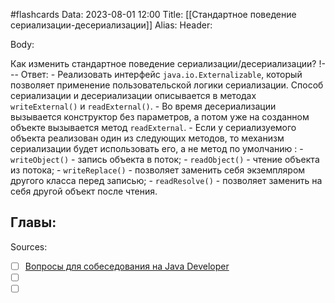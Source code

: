 #flashcards
Data: 2023-08-01 12:00
Title: [[Стандартное поведение сериализации-десериализации]]
Alias:
Header:



Body:



Как изменить стандартное поведение сериализации/десериализации?
!---
Ответ:
	- Реализовать интерфейс `java.io.Externalizable`, который позволяет применение пользовательской логики сериализации. Способ сериализации и десериализации описывается в методах `writeExternal()` и `readExternal()`. 
	- Во время десериализации вызывается конструктор без параметров, а потом уже на созданном объекте вызывается метод `readExternal`.
	- Если у сериализуемого объекта реализован один из следующих методов, то механизм сериализации будет использовать его, а не метод по умолчанию :
		    - `writeObject()` - запись объекта в поток;
		    - `readObject()` - чтение объекта из потока;
		    - `writeReplace()` - позволяет заменить себя экземпляром другого класса перед записью;
		    - `readResolve()` - позволяет заменить на себя другой объект после чтения.
<!--SR:!2023-11-03,10,370-->




Главы:
-


Sources:
- [ ] [Вопросы для собеседования на Java Developer](https://github.com/enhorse/java-interview/blob/master/README.md#%D0%9E%D0%9E%D0%9F)
- [ ] []()
- [ ] []()
